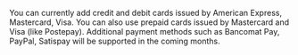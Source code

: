 You can currently add credit and debit cards issued by American Express, Mastercard, Visa. You can also use prepaid cards issued by Mastercard and Visa (like Postepay). Additional payment methods such as Bancomat Pay, PayPal, Satispay will be supported in the coming months.
